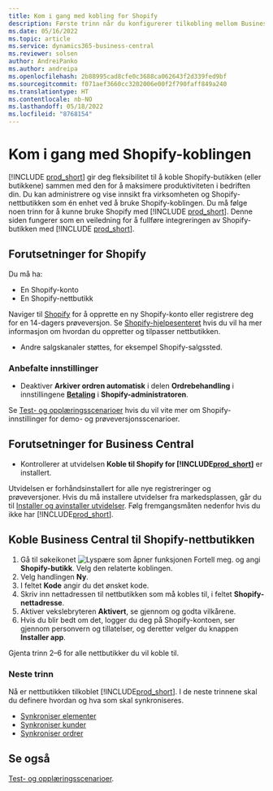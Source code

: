 ```yaml
---
title: Kom i gang med kobling for Shopify
description: Første trinn når du konfigurerer tilkobling mellom Business Central og Shopify
ms.date: 05/16/2022
ms.topic: article
ms.service: dynamics365-business-central
ms.reviewer: solsen
author: AndreiPanko
ms.author: andreipa
ms.openlocfilehash: 2b88995cad8cfe0c3688ca062643f2d339fed9bf
ms.sourcegitcommit: f071aef3660cc3202006e00f2f790faff849a240
ms.translationtype: HT
ms.contentlocale: nb-NO
ms.lasthandoff: 05/18/2022
ms.locfileid: "8768154"
---
```

# <a name="get-started-with-the-shopify-connector"></a>Kom i gang med Shopify-koblingen

[!INCLUDE [prod_short](../includes/prod_short.md)] gir deg fleksibilitet til å koble Shopify-butikken (eller butikkene) sammen med den for å maksimere produktiviteten i bedriften din. Du kan administrere og vise innsikt fra virksomheten og Shopify-nettbutikken som én enhet ved å bruke Shopify-koblingen. Du må følge noen trinn for å kunne bruke Shopify med [!INCLUDE [prod_short](../includes/prod_short.md)]. Denne siden fungerer som en veiledning for å fullføre integreringen av Shopify-butikken med [!INCLUDE [prod_short](../includes/prod_short.md)].

## <a name="prerequisites-for-shopify"></a>Forutsetninger for Shopify

Du må ha:

- En Shopify-konto
- En Shopify-nettbutikk

Naviger til [Shopify](https://www.shopify.com/) for å opprette en ny Shopify-konto eller registrere deg for en 14-dagers prøveversjon. Se [Shopify-hjelpesenteret](https://help.shopify.com/) hvis du vil ha mer informasjon om hvordan du oppretter og tilpasser nettbutikken.
  
- Andre salgskanaler støttes, for eksempel Shopify-salgssted.

### <a name="recommended-settings"></a>Anbefalte innstillinger

- Deaktiver **Arkiver ordren automatisk** i delen **Ordrebehandling** i innstillingene [**Betaling**](https://www.shopify.com/admin/settings/checkout) i **Shopify-administratoren**.

Se [Test- og opplæringsscenarioer](/dynamics365/business-central/dev-itpro/administration/admin-shopify-connector#preparation) hvis du vil vite mer om Shopify-innstillinger for demo- og prøveversjonsscenarioer.

## <a name="prerequisites-for-business-central"></a>Forutsetninger for Business Central

- Kontrollerer at utvidelsen **Koble til Shopify for [!INCLUDE[prod_short](../includes/prod_short.md)]** er installert.

Utvidelsen er forhåndsinstallert for alle nye registreringer og prøveversjoner. Hvis du må installere utvidelser fra markedsplassen, går du til [Installer og avinstaller utvidelser](../ui-extensions-install-uninstall.md#install). Følg fremgangsmåten nedenfor hvis du ikke har [!INCLUDE[prod_short](../includes/prod_short.md)].
<!--
## Installing the **Dynamics 365 Business Central** app to your Shopify online store

For existing [!INCLUDE[prod_short](../includes/prod_short.md)], this step is optional and can be skipped.

1. Locate the [Dynamics 365 Business Central](https://apps.shopify.com/dynamics-365-business-central) app on the [Shopify AppStore](https://apps.shopify.com/)
2. Choose the **Add App** button. Sign-in into your Shopify account if prompted. Select the required online shop if you've more than one.
3. After reviewing privacy and permissions, choose the **Install App** button.
  You can find and open the installed **Dynamics 365 Business Central** app in the **Apps** section on the sidebar of **Shopify admin**.
4. Choose **Sign up now** to start [!INCLUDE[prod_short](../includes/prod_short.md)] trial or **Sign in** if you already have [!INCLUDE[prod_short](../includes/prod_short.md)]. You'll be redirected to your [!INCLUDE[prod_short](../includes/prod_short.md)] at [Business Central](https://businesscentral.dynamics.com).
5. The next steps should be done in [!INCLUDE[prod_short](../includes/prod_short.md)].
-->
## <a name="connecting-business-central-to-the-shopify-online-store"></a>Koble Business Central til Shopify-nettbutikken

1. Gå til søkeikonet ![Lyspære som åpner funksjonen Fortell meg.](../media/ui-search/search_small.png "Fortell hva du vil gjøre") og angi **Shopify-butikk**. Velg den relaterte koblingen.
2. Velg handlingen **Ny**.  
3. I feltet **Kode** angir du det ønsket kode.  
4. Skriv inn nettadressen til nettbutikken som må kobles til, i feltet **Shopify-nettadresse**.
5. Aktiver vekslebryteren **Aktivert**, se gjennom og godta vilkårene.
6. Hvis du blir bedt om det, logger du deg på Shopify-kontoen, ser gjennom personvern og tillatelser, og deretter velger du knappen **Installer app**.

Gjenta trinn 2–6 for alle nettbutikker du vil koble til.

### <a name="next-steps"></a>Neste trinn

Nå er nettbutikken tilkoblet [!INCLUDE[prod_short](../includes/prod_short.md)]. I de neste trinnene skal du definere hvordan og hva som skal synkroniseres.

- [Synkroniser elementer](synchronize-items.md)
- [Synkroniser kunder](synchronize-customers.md)
- [Synkroniser ordrer](synchronize-orders.md)

## <a name="see-also"></a>Se også

[Test- og opplæringsscenarioer](/dynamics365/business-central/dev-itpro/administration/admin-shopify-connector).

